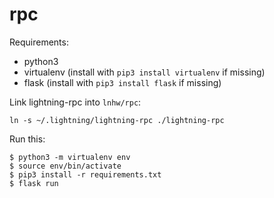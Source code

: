 # rpc

Requirements:

- python3
- virtualenv (install with `pip3 install virtualenv` if missing)
- flask (install with `pip3 install flask` if missing)

Link lightning-rpc into `lnhw/rpc`:

`ln -s ~/.lightning/lightning-rpc ./lightning-rpc`

Run this:

```
$ python3 -m virtualenv env
$ source env/bin/activate
$ pip3 install -r requirements.txt
$ flask run
```
